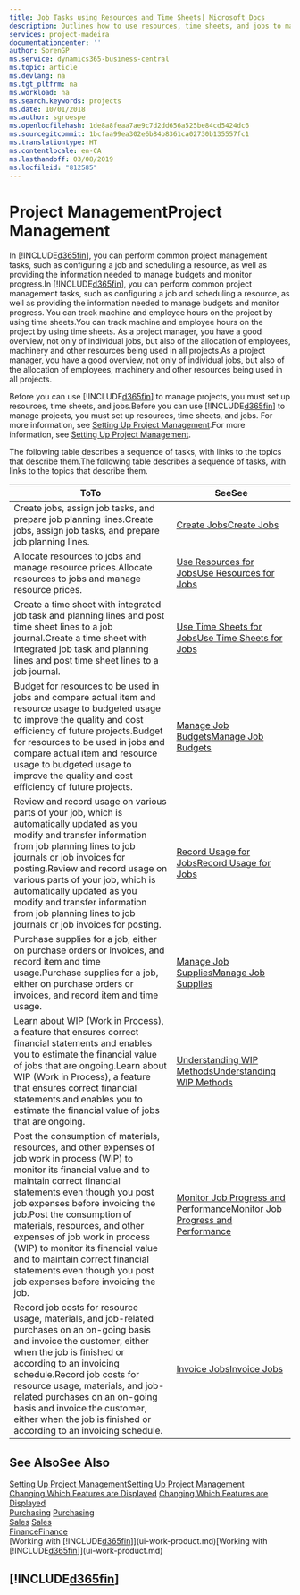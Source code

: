 ```yaml
---
title: Job Tasks using Resources and Time Sheets| Microsoft Docs
description: Outlines how to use resources, time sheets, and jobs to manage projects.
services: project-madeira
documentationcenter: ''
author: SorenGP
ms.service: dynamics365-business-central
ms.topic: article
ms.devlang: na
ms.tgt_pltfrm: na
ms.workload: na
ms.search.keywords: projects
ms.date: 10/01/2018
ms.author: sgroespe
ms.openlocfilehash: 1de8a8feaa7ae9c7d2dd656a525be84cd5424dc6
ms.sourcegitcommit: 1bcfaa99ea302e6b84b8361ca02730b135557fc1
ms.translationtype: HT
ms.contentlocale: en-CA
ms.lasthandoff: 03/08/2019
ms.locfileid: "812585"
---
```

# <a name="project-management"></a><span data-ttu-id="c79dd-103">Project Management</span><span class="sxs-lookup"><span data-stu-id="c79dd-103">Project Management</span></span>
<span data-ttu-id="c79dd-104">In [!INCLUDE[d365fin](includes/d365fin_md.md)], you can perform common project management tasks, such as configuring a job and scheduling a resource, as well as providing the information needed to manage budgets and monitor progress.</span><span class="sxs-lookup"><span data-stu-id="c79dd-104">In [!INCLUDE[d365fin](includes/d365fin_md.md)], you can perform common project management tasks, such as configuring a job and scheduling a resource, as well as providing the information needed to manage budgets and monitor progress.</span></span> <span data-ttu-id="c79dd-105">You can track machine and employee hours on the project by using time sheets.</span><span class="sxs-lookup"><span data-stu-id="c79dd-105">You can track machine and employee hours on the project by using time sheets.</span></span> <span data-ttu-id="c79dd-106">As a project manager, you have a good overview, not only of individual jobs, but also of the allocation of employees, machinery and other resources being used in all projects.</span><span class="sxs-lookup"><span data-stu-id="c79dd-106">As a project manager, you have a good overview, not only of individual jobs, but also of the allocation of employees, machinery and other resources being used in all projects.</span></span>

<span data-ttu-id="c79dd-107">Before you can use [!INCLUDE[d365fin](includes/d365fin_md.md)] to manage projects, you must set up resources, time sheets, and jobs.</span><span class="sxs-lookup"><span data-stu-id="c79dd-107">Before you can use [!INCLUDE[d365fin](includes/d365fin_md.md)] to manage projects, you must set up resources, time sheets, and jobs.</span></span> <span data-ttu-id="c79dd-108">For more information, see [Setting Up Project Management](projects-setup-projects.md).</span><span class="sxs-lookup"><span data-stu-id="c79dd-108">For more information, see [Setting Up Project Management](projects-setup-projects.md).</span></span>  

<span data-ttu-id="c79dd-109">The following table describes a sequence of tasks, with links to the topics that describe them.</span><span class="sxs-lookup"><span data-stu-id="c79dd-109">The following table describes a sequence of tasks, with links to the topics that describe them.</span></span>

| <span data-ttu-id="c79dd-110">To</span><span class="sxs-lookup"><span data-stu-id="c79dd-110">To</span></span> | <span data-ttu-id="c79dd-111">See</span><span class="sxs-lookup"><span data-stu-id="c79dd-111">See</span></span> |
| --- | --- |
| <span data-ttu-id="c79dd-112">Create jobs, assign job tasks, and prepare job planning lines.</span><span class="sxs-lookup"><span data-stu-id="c79dd-112">Create jobs, assign job tasks, and prepare job planning lines.</span></span> |[<span data-ttu-id="c79dd-113">Create Jobs</span><span class="sxs-lookup"><span data-stu-id="c79dd-113">Create Jobs</span></span>](projects-how-create-jobs.md) |
| <span data-ttu-id="c79dd-114">Allocate resources to jobs and manage resource prices.</span><span class="sxs-lookup"><span data-stu-id="c79dd-114">Allocate resources to jobs and manage resource prices.</span></span> |[<span data-ttu-id="c79dd-115">Use Resources for Jobs</span><span class="sxs-lookup"><span data-stu-id="c79dd-115">Use Resources for Jobs</span></span>](projects-how-use-resources.md) |
| <span data-ttu-id="c79dd-116">Create a time sheet with integrated job task and planning lines and post time sheet lines to a job journal.</span><span class="sxs-lookup"><span data-stu-id="c79dd-116">Create a time sheet with integrated job task and planning lines and post time sheet lines to a job journal.</span></span> |[<span data-ttu-id="c79dd-117">Use Time Sheets for Jobs</span><span class="sxs-lookup"><span data-stu-id="c79dd-117">Use Time Sheets for Jobs</span></span>](projects-how-use-time-sheets.md) |
| <span data-ttu-id="c79dd-118">Budget for resources to be used in jobs and compare actual item and resource usage to budgeted usage to improve the quality and cost efficiency of future projects.</span><span class="sxs-lookup"><span data-stu-id="c79dd-118">Budget for resources to be used in jobs and compare actual item and resource usage to budgeted usage to improve the quality and cost efficiency of future projects.</span></span> |[<span data-ttu-id="c79dd-119">Manage Job Budgets</span><span class="sxs-lookup"><span data-stu-id="c79dd-119">Manage Job Budgets</span></span>](projects-how-manage-budgets.md) |
| <span data-ttu-id="c79dd-120">Review and record usage on various parts of your job, which is automatically updated as you modify and transfer information from job planning lines to job journals or job invoices for posting.</span><span class="sxs-lookup"><span data-stu-id="c79dd-120">Review and record usage on various parts of your job, which is automatically updated as you modify and transfer information from job planning lines to job journals or job invoices for posting.</span></span> |[<span data-ttu-id="c79dd-121">Record Usage for Jobs</span><span class="sxs-lookup"><span data-stu-id="c79dd-121">Record Usage for Jobs</span></span>](projects-how-record-job-usage.md) |
| <span data-ttu-id="c79dd-122">Purchase supplies for a job, either on purchase orders or invoices, and record item and time usage.</span><span class="sxs-lookup"><span data-stu-id="c79dd-122">Purchase supplies for a job, either on purchase orders or invoices, and record item and time usage.</span></span> |[<span data-ttu-id="c79dd-123">Manage Job Supplies</span><span class="sxs-lookup"><span data-stu-id="c79dd-123">Manage Job Supplies</span></span>](projects-how-manage-project-supplies.md) |
| <span data-ttu-id="c79dd-124">Learn about WIP (Work in Process), a feature that ensures correct financial statements and enables you to estimate the financial value of jobs that are ongoing.</span><span class="sxs-lookup"><span data-stu-id="c79dd-124">Learn about WIP (Work in Process), a feature that ensures correct financial statements and enables you to estimate the financial value of jobs that are ongoing.</span></span> |[<span data-ttu-id="c79dd-125">Understanding WIP Methods</span><span class="sxs-lookup"><span data-stu-id="c79dd-125">Understanding WIP Methods</span></span>](projects-understanding-wip.md) |
| <span data-ttu-id="c79dd-126">Post the consumption of materials, resources, and other expenses of job work in process (WIP) to monitor its financial value and to maintain correct financial statements even though you post job expenses before invoicing the job.</span><span class="sxs-lookup"><span data-stu-id="c79dd-126">Post the consumption of materials, resources, and other expenses of job work in process (WIP) to monitor its financial value and to maintain correct financial statements even though you post job expenses before invoicing the job.</span></span> |[<span data-ttu-id="c79dd-127">Monitor Job Progress and Performance</span><span class="sxs-lookup"><span data-stu-id="c79dd-127">Monitor Job Progress and Performance</span></span>](projects-how-monitor-progress-performance.md) |
| <span data-ttu-id="c79dd-128">Record job costs for resource usage, materials, and job-related purchases on an on-going basis and invoice the customer, either when the job is finished or according to an invoicing schedule.</span><span class="sxs-lookup"><span data-stu-id="c79dd-128">Record job costs for resource usage, materials, and job-related purchases on an on-going basis and invoice the customer, either when the job is finished or according to an invoicing schedule.</span></span> |[<span data-ttu-id="c79dd-129">Invoice Jobs</span><span class="sxs-lookup"><span data-stu-id="c79dd-129">Invoice Jobs</span></span>](projects-how-invoice-jobs.md) |

## <a name="see-also"></a><span data-ttu-id="c79dd-130">See Also</span><span class="sxs-lookup"><span data-stu-id="c79dd-130">See Also</span></span>
[<span data-ttu-id="c79dd-131">Setting Up Project Management</span><span class="sxs-lookup"><span data-stu-id="c79dd-131">Setting Up Project Management</span></span>](projects-setup-projects.md)  
<span data-ttu-id="c79dd-132">[Changing Which Features are Displayed](ui-experiences.md)    </span><span class="sxs-lookup"><span data-stu-id="c79dd-132">[Changing Which Features are Displayed](ui-experiences.md)    </span></span>  
<span data-ttu-id="c79dd-133">[Purchasing](purchasing-manage-purchasing.md)       </span><span class="sxs-lookup"><span data-stu-id="c79dd-133">[Purchasing](purchasing-manage-purchasing.md)       </span></span>  
<span data-ttu-id="c79dd-134">[Sales](sales-manage-sales.md)  </span><span class="sxs-lookup"><span data-stu-id="c79dd-134">[Sales](sales-manage-sales.md)  </span></span>  
[<span data-ttu-id="c79dd-135">Finance</span><span class="sxs-lookup"><span data-stu-id="c79dd-135">Finance</span></span>](finance.md)  
<span data-ttu-id="c79dd-136">[Working with [!INCLUDE[d365fin](includes/d365fin_md.md)]](ui-work-product.md)</span><span class="sxs-lookup"><span data-stu-id="c79dd-136">[Working with [!INCLUDE[d365fin](includes/d365fin_md.md)]](ui-work-product.md)</span></span>  

## [!INCLUDE[d365fin](includes/free_trial_md.md)]  
 
